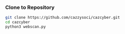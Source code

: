 ### Clone to Repository
```bash
git clone https://github.com/cazzysoci/cazcyber.git
cd cazcyber
python3 webscan.py
```

